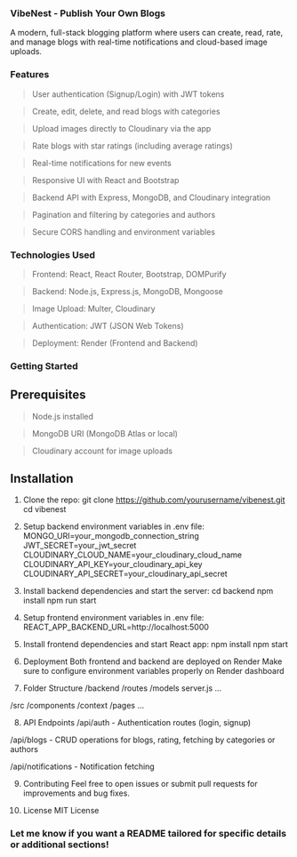 ### VibeNest - Publish Your Own Blogs
A modern, full-stack blogging platform where users can create, read, rate, and manage blogs with real-time notifications and cloud-based image uploads.

### Features
> User authentication (Signup/Login) with JWT tokens

> Create, edit, delete, and read blogs with categories

> Upload images directly to Cloudinary via the app

> Rate blogs with star ratings (including average ratings)

> Real-time notifications for new events

> Responsive UI with React and Bootstrap

> Backend API with Express, MongoDB, and Cloudinary integration

> Pagination and filtering by categories and authors

> Secure CORS handling and environment variables

### Technologies Used
> Frontend: React, React Router, Bootstrap, DOMPurify

> Backend: Node.js, Express.js, MongoDB, Mongoose

> Image Upload: Multer, Cloudinary

> Authentication: JWT (JSON Web Tokens)

> Deployment: Render (Frontend and Backend)

### Getting Started

## Prerequisites
> Node.js installed

> MongoDB URI (MongoDB Atlas or local)

> Cloudinary account for image uploads

## Installation
1. Clone the repo:
    git clone https://github.com/yourusername/vibenest.git
    cd vibenest

2. Setup backend environment variables in .env file:
    MONGO_URI=your_mongodb_connection_string
    JWT_SECRET=your_jwt_secret
    CLOUDINARY_CLOUD_NAME=your_cloudinary_cloud_name
    CLOUDINARY_API_KEY=your_cloudinary_api_key
    CLOUDINARY_API_SECRET=your_cloudinary_api_secret

3. Install backend dependencies and start the server:
    cd backend
    npm install
    npm run start

4. Setup frontend environment variables in .env file:
    REACT_APP_BACKEND_URL=http://localhost:5000

5. Install frontend dependencies and start React app:
    npm install
    npm start

6. Deployment
    Both frontend and backend are deployed on Render
    Make sure to configure environment variables properly on Render dashboard

7. Folder Structure
/backend
  /routes
  /models
  server.js
  ...

/src
    /components
    /context
    /pages
    ...

8. API Endpoints
/api/auth - Authentication routes (login, signup)

/api/blogs - CRUD operations for blogs, rating, fetching by categories or authors

/api/notifications - Notification fetching

9. Contributing
Feel free to open issues or submit pull requests for improvements and bug fixes.

10. License
MIT License

### Let me know if you want a README tailored for specific details or additional sections!
